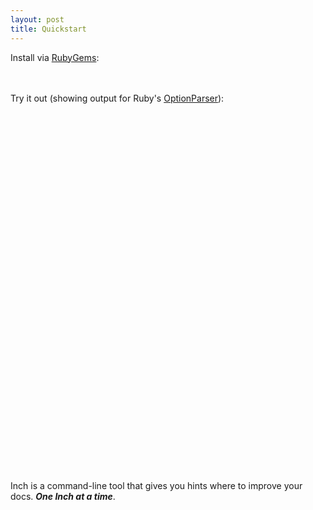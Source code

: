 ```yaml
---
layout: post
title: Quickstart
---
```


Install via [RubyGems](https://rubygems.org/gems/inch):

<div class="screenshot">
  <div style="height: 20px; background-image: url(public/images/quickstart-gem-install.png);"></div>
</div>

Try it out (showing output for Ruby's [OptionParser](http://ruby-doc.org/stdlib-2.1.0/libdoc/optparse/rdoc/OptionParser.html)):

<div class="screenshot">
  <div style="height: 575px; background-image: url(public/images/quickstart-optparse.png);"></div>
</div>

Inch is a command-line tool that gives you hints where to improve your docs. ***One Inch at a time***.